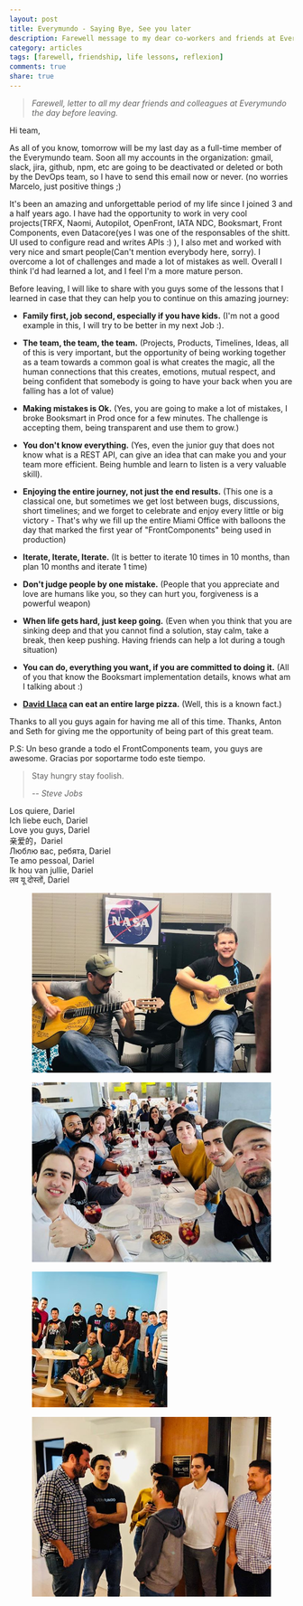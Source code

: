 ```yaml
---
layout: post
title: Everymundo - Saying Bye, See you later
description: Farewell message to my dear co-workers and friends at Everymundo.
category: articles
tags: [farewell, friendship, life lessons, reflexion]
comments: true
share: true
---
```


> *Farewell, letter to all my dear friends and colleagues at Everymundo the day before leaving.*

Hi team,

As all of you know, tomorrow will be my last day as a full-time member of the Everymundo team. Soon all my accounts in the organization: gmail, slack, jira, github, npm, etc are going to be deactivated or deleted or both by the DevOps team, so I have to send this email now or never. (no worries Marcelo, just positive things ;)

It's been an amazing and unforgettable period of my life since I joined 3 and a half years ago. I have had the opportunity to work in very cool projects(TRFX, Naomi, Autopilot, OpenFront, IATA NDC, Booksmart, Front Components, even Datacore(yes I was one of the responsables of the shitt. UI used to configure read and writes APIs :) ), I also met and worked with very nice and smart people(Can't mention everybody here, sorry). I overcome a lot of challenges and made a lot of mistakes as well. Overall I think I'd had learned a lot, and I feel I'm a more mature person. 

Before leaving, I will like to share with you guys some of the lessons that I learned in case that they can help you to continue on this amazing journey:

- **Family first, job second, especially if you have kids.** (I'm not a good example in this, I will try to be better in my next Job :).

- **The team, the team, the team.** (Projects, Products, Timelines, Ideas, all of this is very important, but the opportunity of being working together as a team towards a common goal is what creates the magic, all the human connections that this creates, emotions, mutual respect, and being confident that somebody is going to have your back when you are falling has a lot of value)

- **Making mistakes is Ok.** (Yes, you are going to make a lot of mistakes, I broke Booksmart in Prod once for a few minutes. The challenge is accepting them, being transparent and use them to grow.) 

- **You don't know everything.** (Yes, even the junior guy that does not know what is a REST API, can give an idea that can make you and your team more efficient. Being humble and learn to listen is a very valuable skill).

- **Enjoying the entire journey, not just the end results.** (This one is a classical one, but sometimes we get lost between bugs, discussions, short timelines; and we forget to celebrate and enjoy every little or big victory - That's why we fill up the entire Miami Office with balloons the day that marked the first year of "FrontComponents" being used in production)

-  **Iterate, Iterate, Iterate.**  (It is better to iterate 10 times in 10 months, than plan 10 months and iterate 1 time)

-  **Don't judge people by one mistake.** (People that you appreciate and love are humans like you, so they can hurt you,  forgiveness is a powerful weapon)

- **When life gets hard, just keep going.** (Even when you think that you are sinking deep and that you cannot find a solution, stay calm, take a break, then keep pushing. Having friends can help a lot during a tough situation)

- **You can do, everything you want, if you are committed to doing it.** (All of you that know the Booksmart implementation details, knows what am I talking about :)

- **[David Llaca](https://twitter.com/jivetuna) can eat an entire large pizza.** (Well, this is a known fact.)

Thanks to all you guys again for having me all of this time. Thanks, Anton and Seth for giving me the opportunity of being part of this great team.

P.S: Un beso grande a todo el FrontComponents team, you guys are awesome. Gracias por soportarme todo este tiempo.

> Stay hungry stay foolish.
>
> --             <cite>Steve Jobs</cite>

Los quiere, Dariel  
Ich liebe euch, Dariel   
Love you guys, Dariel  
亲爱的，Dariel  
Люблю вас, ребята, Dariel  
Te amo pessoal, Dariel  
Ik hou van jullie, Dariel   
लव यू दोस्तों, Dariel  

<figure>
	<img src="/images/2019-01-18-everymundo-saying-bye-see-you-later/playing-guitar.jpg">
</figure>
<figure>
	<img src="/images/2019-01-18-everymundo-saying-bye-see-you-later/last-lunch-everymundo.jpg">
</figure>
<figure>
	<img src="/images/2019-01-18-everymundo-saying-bye-see-you-later/the-group.jpg">
</figure>
<figure>
	<img src="/images/2019-01-18-everymundo-saying-bye-see-you-later/anton-and-the-team.jpg">
</figure>


